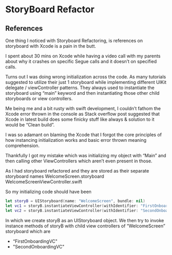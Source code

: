 # StoryBoard Refactor

## References

One thing I noticed with Storyboard Refactoring, is references on storyboard with Xcode is a pain in the butt.

I spent about 30 mins on Xcode while having a video call with my parents about why it crashes on specific Segue calls and it doesn’t on specified calls.

Turns out I was doing wrong initialization across the code. As many tutorials suggested to utilize their just 1 storyboard while implementing different UIKit delegate / viewController patterns. They always used to instantiate the storyboard using “main” keyword and then instantiating those other child storyboards or view controllers.

Me being me and a bit rusty with swift development, I couldn’t fathom the Xcode error thrown in the console as Stack overflow post suggested that Xcode in latest build does some finicky stuff like always & solution to it would be “Clean build”.

I was so adamant on blaming the Xcode that I forgot the core principles of how instancing initialization works and basic error thrown meaning comprehension.

Thankfully I got my mistake which was initializing my object with “Main” and then calling other ViewControllers which aren’t even present in those.

As I had storyboard refactored and they are stored as their separate storyboard names WelcomeScreen.storyboard WelcomeScreenViewController.swift

So my initializing code should have been

```swift
let storyB = UIStoryboard(name: "WelcomeScreen", bundle: nil)
let vc1 = storyB.instantiateViewController(withIdentifier: "FirstOnboardingVC")
let vc2 = storyB.instantiateViewController(withIdentifier: "SecondOnboardingVC")
```

In which we create storyB as an UIStoryboard object. We then try to invoke instance methods of storyB with child view controllers of “WelcomeScreen” storyboard which are

* “FirstOnboardingVC"
* "SecondOnboardingVC"


